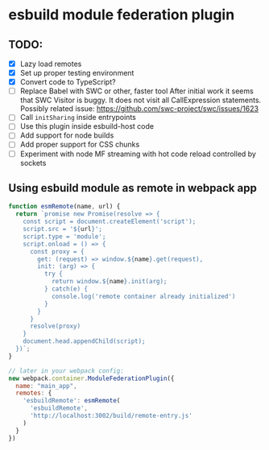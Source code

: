 # esbuild module federation plugin

## TODO:

- [x] Lazy load remotes
- [x] Set up proper testing environment
- [x] Convert code to TypeScript?
- [ ] Replace Babel with SWC or other, faster tool
      After initial work it seems that SWC Visitor is buggy. It does not visit all CallExpression statements. Possibly related issue: https://github.com/swc-project/swc/issues/1623
- [ ] Call `initSharing` inside entrypoints
- [ ] Use this plugin inside esbuild-host code
- [ ] Add support for node builds
- [ ] Add proper support for CSS chunks
- [ ] Experiment with node MF streaming with hot code reload controlled by sockets

## Using esbuild module as remote in webpack app

```js
function esmRemote(name, url) {
  return `promise new Promise(resolve => {
    const script = document.createElement('script');
    script.src = '${url}';
    script.type = 'module';
    script.onload = () => {
      const proxy = {
        get: (request) => window.${name}.get(request),
        init: (arg) => {
          try {
            return window.${name}.init(arg);
          } catch(e) {
            console.log('remote container already initialized')
          }
        }
      }
      resolve(proxy)
    }
    document.head.appendChild(script);
  })`;
}

// later in your webpack config:
new webpack.container.ModuleFederationPlugin({
  name: "main_app",
  remotes: {
    'esbuildRemote': esmRemote(
      'esbuildRemote',
      'http://localhost:3002/build/remote-entry.js'
    )
  }
})
```